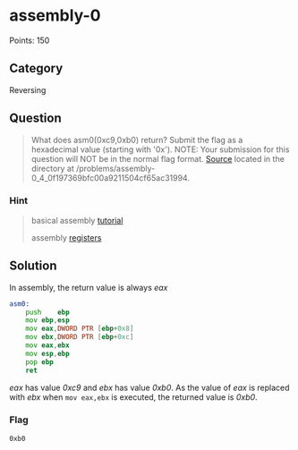 # assembly-0
Points: 150

## Category
Reversing

## Question
>What does asm0(0xc9,0xb0) return? Submit the flag as a hexadecimal value (starting with '0x'). NOTE: Your submission for this question will NOT be in the normal flag format. [Source](files/intro_asm_rev.S) located in the directory at /problems/assembly-0_4_0f197369bfc00a9211504cf65ac31994. 

### Hint
>basical assembly [tutorial](https://www.tutorialspoint.com/assembly_programming/assembly_basic_syntax.htm)
>
>assembly [registers](https://www.tutorialspoint.com/assembly_programming/assembly_registers.htm)

## Solution
In assembly, the return value is always _eax_

```asm
asm0:
	push	ebp
	mov	ebp,esp
	mov	eax,DWORD PTR [ebp+0x8]
	mov	ebx,DWORD PTR [ebp+0xc]
	mov	eax,ebx
	mov	esp,ebp
	pop	ebp	
	ret
```

_eax_ has value _0xc9_ and _ebx_ has value _0xb0_. As the value of _eax_ is replaced with _ebx_ when `mov eax,ebx` is executed, the returned value is _0xb0_.

### Flag
`0xb0`
